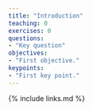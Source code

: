 ```yaml
---
title: "Introduction"
teaching: 0
exercises: 0
questions:
- "Key question"
objectives:
- "First objective."
keypoints:
- "First key point."
---
```


{% include links.md %}
